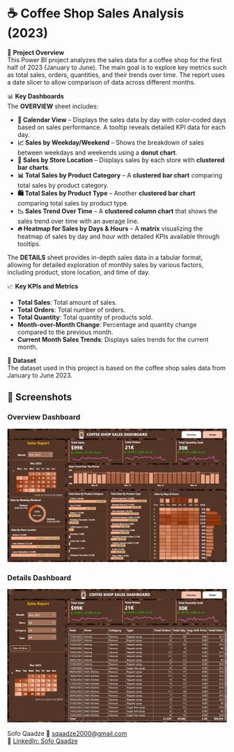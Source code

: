 # ☕ Coffee Shop Sales Analysis (2023)

📌 **Project Overview**  
This Power BI project analyzes the sales data for a coffee shop for the first half of 2023 (January to June). The main goal is to explore key metrics such as total sales, orders, quantities, and their trends over time. The report uses a date slicer to allow comparison of data across different months.

📊 **Key Dashboards**  
The **OVERVIEW** sheet includes:
- **📅 Calendar View** – Displays the sales data by day with color-coded days based on sales performance. A tooltip reveals detailed KPI data for each day.
- **📈 Sales by Weekday/Weekend** – Shows the breakdown of sales between weekdays and weekends using a **donut chart**.
- **🏪 Sales by Store Location** – Displays sales by each store with **clustered bar charts**.
- **📊 Total Sales by Product Category** – A **clustered bar chart** comparing total sales by product category.
- **🛍️ Total Sales by Product Type** – Another **clustered bar chart** comparing total sales by product type.
- **📉 Sales Trend Over Time** – A **clustered column chart** that shows the sales trend over time with an average line.
- **🔥 Heatmap for Sales by Days & Hours** – A **matrix** visualizing the heatmap of sales by day and hour with detailed KPIs available through tooltips.

The **DETAILS** sheet provides in-depth sales data in a tabular format, allowing for detailed exploration of monthly sales by various factors, including product, store location, and time of day.

📈 **Key KPIs and Metrics**
- **Total Sales**: Total amount of sales.
- **Total Orders**: Total number of orders.
- **Total Quantity**: Total quantity of products sold.
- **Month-over-Month Change**: Percentage and quantity change compared to the previous month.
- **Current Month Sales Trends**: Displays sales trends for the current month.

📝 **Dataset**  
The dataset used in this project is based on the coffee shop sales data from January to June 2023.

## 📸 Screenshots  

### Overview Dashboard  
![Overview](https://github.com/sofoq/Coffee-Shop-Project/blob/main/OVERVIEW.png)  

### Details Dashboard  
![Details](https://github.com/sofoq/Coffee-Shop-Project/blob/main/DETAILS.png)  


Sofo Qaadze 
📧 [sqaadze2000@gmail.com](mailto:sqaadze2000@gmail.com)  
🔗 [LinkedIn: Sofo Qaadze](https://www.linkedin.com/in/sofo-qaadze-ba7895205/)



